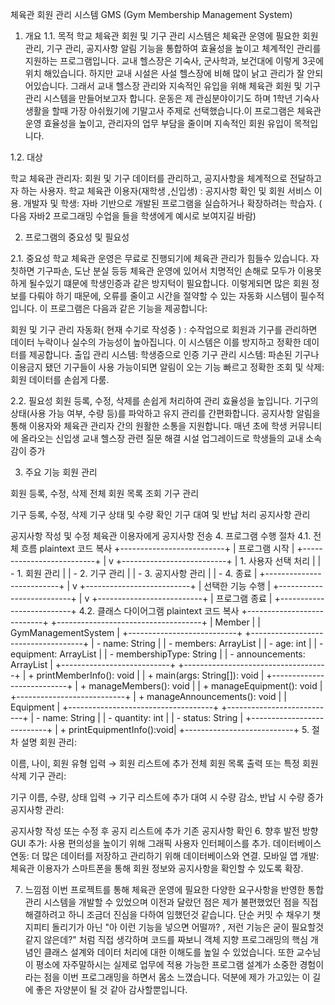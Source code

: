 체육관 회원 관리 시스템 GMS (Gym Membership Management System)
1. 개요
1.1. 목적
학교 체육관 회원 및 기구 관리 시스템은 체육관 운영에 필요한 회원 관리, 기구 관리, 공지사항 알림 기능을 통합하여 효율성을 높이고 체계적인 관리를 지원하는 프로그램입니다. 교내 헬스장은 기숙사, 군사학과, 보건대에 이렇게 3곳에 위치 해있습니다. 하지만 교내 시설은 사설 헬스장에 비해 많이 낡고 관리가 잘 안되어있습니다. 그래서 교내 헬스장 관리와 지속적인 유입을 위해 체육관 회원 및 기구 관리 시스템을 만들어보고자 합니다. 운동은 제 관심분야이기도 하며 1학년 기숙사 생활을 할때 가장 아쉬웠기에 기말고사 주제로 선택했습니다.이 프로그램은 체육관 운영 효율성을 높이고, 관리자의 업무 부담을 줄이며 지속적인 회원 유입이 목적입니다.

1.2. 대상

학교 체육관 관리자: 회원 및 기구 데이터를 관리하고, 공지사항을 체계적으로 전달하고자 하는 사용자.
학교 체육관 이용자(재학생 ,신입생) : 공지사항 확인 및 회원 서비스 이용.
개발자 및 학생: 자바 기반으로 개발된 프로그램을 실습하거나 확장하려는 학습자. ( 다음 자바2 프로그래밍 수업을 들을 학생에게 예시로 보여지길 바람)

2. 프로그램의 중요성 및 필요성

2.1. 중요성
학교 체육관 운영은 무료로 진행되기에 체육관 관리가 힘들수 있습니다. 자칫하면 기구파손, 도난 분실 등등 체육관 운영에 있어서 치명적인 손해로 모두가 이용못하게 될수있기 떄문에 학생인증과 같은 방지턱이 필요합니다. 이렇게되면  많은 회원 정보를 다뤄야 하기 때문에, 오류를 줄이고 시간을 절약할 수 있는 자동화 시스템이 필수적입니다. 이 프로그램은 다음과 같은 기능을 제공합니다:

회원 및 기구 관리 자동화( 현재 수기로 작성중 ) :
수작업으로 회원과 기구를 관리하면 데이터 누락이나 실수의 가능성이 높아집니다. 이 시스템은 이를 방지하고 정확한 데이터를 제공합니다.
출입 관리 시스템: 학생증으로 인증
기구 관리 시스템: 파손된 기구나 이용금지 됐던 기구들이 사용 가능이되면 알림이 오는 기능
빠르고 정확한 조회 및 삭제: 회원 데이터를 손쉽게 다룸.

2.2. 필요성
회원 등록, 수정, 삭제를 손쉽게 처리하여 관리 효율성을 높입니다.
기구의 상태(사용 가능 여부, 수량 등)를 파악하고 유지 관리를 간편화합니다.
공지사항 알림을 통해 이용자와 체육관 관리자 간의 원활한 소통을 지원합니다.
매년 초에 학생 커뮤니티에 올라오는 신입생 교내 헬스장 관련 질문 해결
시설 업그레이드로 학생들의 교내 소속감이 증가

3. 주요 기능
회원 관리

회원 등록, 수정, 삭제
전체 회원 목록 조회
기구 관리

기구 등록, 수정, 삭제
기구 상태 및 수량 확인
기구 대여 및 반납 처리
공지사항 관리

공지사항 작성 및 수정
체육관 이용자에게 공지사항 전송
4. 프로그램 수행 절차
4.1. 전체 흐름
plaintext
코드 복사
+--------------------------+
|    프로그램 시작         |
+--------------------------+
           |
           v
+--------------------------+
| 1. 사용자 선택 처리      |
| - 1. 회원 관리           |
| - 2. 기구 관리           |
| - 3. 공지사항 관리       |
| - 4. 종료                |
+--------------------------+
           |
           v
+--------------------------+
| 선택한 기능 수행         |
+--------------------------+
           |
           v
+--------------------------+
| 프로그램 종료            |
+--------------------------+
4.2. 클래스 다이어그램
plaintext
코드 복사
+---------------------------+         +------------------------------------+
|         Member             |         |     GymManagementSystem            |
+---------------------------+         +------------------------------------+
| - name: String             |         | - members: ArrayList<Member>       |
| - age: int                 |         | - equipment: ArrayList<Equipment>  |
| - membershipType: String   |         | - announcements: ArrayList<String> |
+---------------------------+         +------------------------------------+
| + printMemberInfo(): void  |         | + main(args: String[]): void       |
+---------------------------+         | + manageMembers(): void            |
                                      | + manageEquipment(): void          |
+---------------------------+         | + manageAnnouncements(): void      |
|       Equipment            |         +------------------------------------+
+---------------------------+
| - name: String             |
| - quantity: int            |
| - status: String           |
+---------------------------+
| + printEquipmentInfo():void|
+---------------------------+
5. 절차 설명
회원 관리:

이름, 나이, 회원 유형 입력 → 회원 리스트에 추가
전체 회원 목록 출력 또는 특정 회원 삭제
기구 관리:

기구 이름, 수량, 상태 입력 → 기구 리스트에 추가
대여 시 수량 감소, 반납 시 수량 증가
공지사항 관리:

공지사항 작성 또는 수정 후 공지 리스트에 추가
기존 공지사항 확인
6. 향후 발전 방향
GUI 추가:
사용 편의성을 높이기 위해 그래픽 사용자 인터페이스를 추가.
데이터베이스 연동:
더 많은 데이터를 저장하고 관리하기 위해 데이터베이스와 연결.
모바일 앱 개발:
체육관 이용자가 스마트폰을 통해 회원 정보와 공지사항을 확인할 수 있도록 확장.

7. 느낌점
이번 프로젝트를 통해 체육관 운영에 필요한 다양한 요구사항을 반영한 통합 관리 시스템을 개발할 수 있었으며 이전과 달랐던 점은 제가 불편했었던 점을 직접 해결하려고 하니 조금더 진심을 다하여 임했던것 같습니다. 단순 커밋 수 채우기 챗 지피티 돌리기가 아닌 "아 이런 기능을 넣으면 어떨까? , 저런 기능은 굳이 필요할것 같지 않은데?" 처럼 직접 생각하며 코드를 짜보니 객체 지향 프로그래밍의 핵심 개념인 클래스 설계와 데이터 처리에 대한 이해도를 높일 수 있었습니다. 또한 교수님이 평소에 자주말하시는 실제로 업무에 적용 가능한 프로그램 설계가 소중한 경험이라는 점을 이번 프로그래밍을 하면서 몸소 느꼈습니다. 덕분에 제가 가고있는 이 길에 좋은 자양분이 될 것 같아 감사할뿐입니다. 

